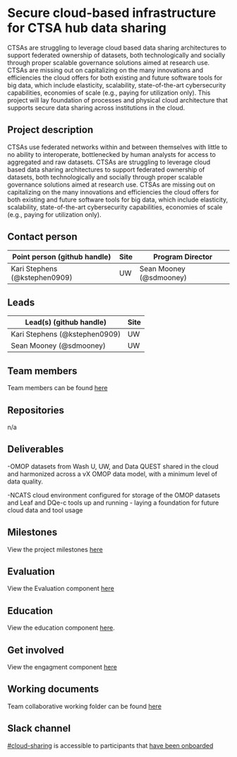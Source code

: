 # Secure cloud-based infrastructure for CTSA hub data sharing
CTSAs are struggling to leverage cloud based data sharing architectures to support federated ownership of datasets, both technologically and socially through proper scalable governance solutions aimed at research use. CTSAs are missing out on capitalizing on the many innovations and efficiencies the cloud offers for both existing and future software tools for big data, which include elasticity, scalability, state-of-the-art cybersecurity capabilities, economies of scale (e.g., paying for utilization only). This project will lay foundation of processes and physical cloud architecture that supports secure data sharing across institutions in the cloud. 

## Project description
CTSAs use federated networks within and between themselves with little to no ability to interoperate, bottlenecked by human analysts for access to aggregated and raw datasets. CTSAs are struggling to leverage cloud based data sharing architectures to support federated ownership of datasets, both technologically and socially through proper scalable governance solutions aimed at research use. CTSAs are missing out on capitalizing on the many innovations and efficiencies the cloud offers for both existing and future software tools for big data, which include elasticity, scalability, state-of-the-art cybersecurity capabilities, economies of scale (e.g., paying for utilization only).


## Contact person

Point person (github handle) | Site | Program Director
----------|--------------|---------------
Kari Stephens (@kstephen0909) | UW | Sean Mooney (@sdmooney)


## Leads 

Lead(s) (github handle) | Site
----------|--------------|
Kari Stephens (@kstephen0909) | UW
Sean Mooney (@sdmooney) | UW


## Team members 

Team members can be found [here](https://github.com/data2health/cloud-sharing/tree/master)

## Repositories
 n/a

## Deliverables
-OMOP datasets from Wash U, UW, and Data QUEST shared in the cloud and harmonized across a vX OMOP data model, with a minimum level of data quality.

-NCATS cloud environment configured for storage of the OMOP datasets and Leaf and DQe-c tools up and running - laying a foundation for future cloud data and tool usage

## Milestones 

View the project milestones [here](https://github.com/data2health/cloud-sharing/milestones)

## Evaluation

View the Evaluation component [here](https://github.com/data2health/cloud-sharing/blob/master/evaluation.md)

## Education
View the education component [here](https://github.com/data2health/cloud-sharing/blob/master/education.md).

## Get involved
View the engagment component [here](https://github.com/data2health/cloud-sharing/blob/master/engagement.md)

## Working documents
Team collaborative working folder can be found [here](https://drive.google.com/drive/u/0/folders/1KZjxBsf6VeQ3XXfZRcNG5QIXlbYBzGMl) 

## Slack channel
[#cloud-sharing](https://cd2h.slack.com/messages/CG92VLQFP) is accessible to participants that [have been onboarded](bit.ly/cd2h-onboarding-form)

